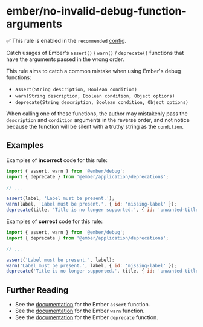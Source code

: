 # ember/no-invalid-debug-function-arguments

✅ This rule is enabled in the `recommended` [config](https://github.com/ember-cli/eslint-plugin-ember#-configurations).

<!-- end auto-generated rule header -->

Catch usages of Ember&#39;s `assert()` / `warn()` / `deprecate()` functions that have the arguments passed in the wrong order.

This rule aims to catch a common mistake when using Ember's debug functions:

- `assert(String description, Boolean condition)`
- `warn(String description, Boolean condition, Object options)`
- `deprecate(String description, Boolean condition, Object options)`

When calling one of these functions, the author may mistakenly pass the `description` and `condition` arguments in the reverse order, and not notice because the function will be silent with a truthy string as the `condition`.

## Examples

Examples of **incorrect** code for this rule:

```js
import { assert, warn } from '@ember/debug';
import { deprecate } from '@ember/application/deprecations';

// ...

assert(label, 'Label must be present.');
warn(label, 'Label must be present.', { id: 'missing-label' });
deprecate(title, 'Title is no longer supported.', { id: 'unwanted-title', until: 'some-version' });
```

Examples of **correct** code for this rule:

```js
import { assert, warn } from '@ember/debug';
import { deprecate } from '@ember/application/deprecations';

// ...

assert('Label must be present.', label);
warn('Label must be present.', label, { id: 'missing-label' });
deprecate('Title is no longer supported.', title, { id: 'unwanted-title', until: 'some-version' });
```

## Further Reading

- See the [documentation](https://api.emberjs.com/ember/release/functions/@ember%2Fdebug/assert) for the Ember `assert` function.
- See the [documentation](https://api.emberjs.com/ember/release/functions/@ember%2Fdebug/warn) for the Ember `warn` function.
- See the [documentation](https://api.emberjs.com/ember/3.4/functions/@ember%2Fapplication%2Fdeprecations/deprecate) for the Ember `deprecate` function.
